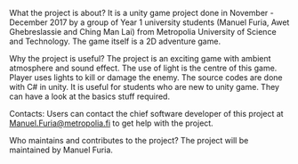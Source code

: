 What the project is about?
It is a unity game project done in November - December 2017 by a group of Year 1 university students (Manuel Furia, Awet Ghebreslassie and Ching Man Lai) from Metropolia University of Science and Technology.  The game itself is a 2D adventure game. 

Why the project is useful?
The project is an exciting game with ambient atmosphere and sound effect. The use of light is the centre of this game. Player uses lights to kill or damage the enemy. The source codes are done with C# in unity.  It is useful for students who are new to unity game. They can have a look at the basics stuff required.  

Contacts:
Users can contact the chief software developer of this project at Manuel.Furia@metropolia.fi to get help with the project. 

Who maintains and contributes to the project?
The project will be maintained by Manuel Furia. 


